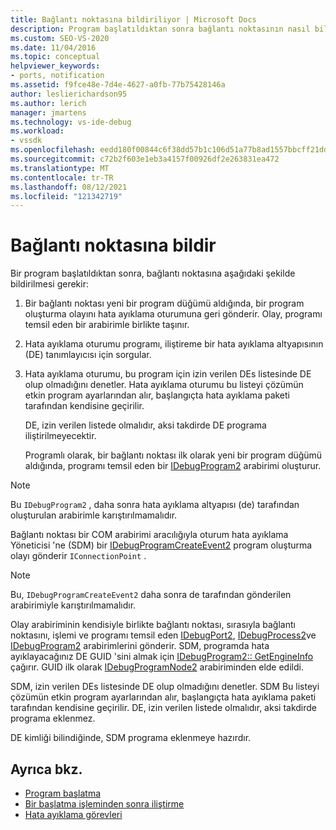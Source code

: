 ```yaml
---
title: Bağlantı noktasına bildiriliyor | Microsoft Docs
description: Program başlatıldıktan sonra bağlantı noktasının nasıl bildirileceğini öğrenin. Bu makale ayrıntılı bir açıklama içerir.
ms.custom: SEO-VS-2020
ms.date: 11/04/2016
ms.topic: conceptual
helpviewer_keywords:
- ports, notification
ms.assetid: f9fce48e-7d4e-4627-a0fb-77b75428146a
author: leslierichardson95
ms.author: lerich
manager: jmartens
ms.technology: vs-ide-debug
ms.workload:
- vssdk
ms.openlocfilehash: eedd180f00844c6f38dd57b1c106d51a77b8ad1557bbcff21ddf15bb9be597c9
ms.sourcegitcommit: c72b2f603e1eb3a4157f00926df2e263831ea472
ms.translationtype: MT
ms.contentlocale: tr-TR
ms.lasthandoff: 08/12/2021
ms.locfileid: "121342719"
---
```

# <a name="notify-the-port"></a>Bağlantı noktasına bildir
Bir program başlatıldıktan sonra, bağlantı noktasına aşağıdaki şekilde bildirilmesi gerekir:

1. Bir bağlantı noktası yeni bir program düğümü aldığında, bir program oluşturma olayını hata ayıklama oturumuna geri gönderir. Olay, programı temsil eden bir arabirimle birlikte taşınır.

2. Hata ayıklama oturumu programı, iliştireme bir hata ayıklama altyapısının (DE) tanımlayıcısı için sorgular.

3. Hata ayıklama oturumu, bu program için izin verilen DEs listesinde DE olup olmadığını denetler. Hata ayıklama oturumu bu listeyi çözümün etkin program ayarlarından alır, başlangıçta hata ayıklama paketi tarafından kendisine geçirilir.

    DE, izin verilen listede olmalıdır, aksi takdirde DE programa iliştirilmeyecektir.

   Programlı olarak, bir bağlantı noktası ilk olarak yeni bir program düğümü aldığında, programı temsil eden bir [IDebugProgram2](../../extensibility/debugger/reference/idebugprogram2.md) arabirimi oluşturur.

> [!NOTE]
> Bu `IDebugProgram2` , daha sonra hata ayıklama altyapısı (de) tarafından oluşturulan arabirimle karıştırılmamalıdır.

 Bağlantı noktası bir COM arabirimi aracılığıyla oturum hata ayıklama Yöneticisi 'ne (SDM) bir [IDebugProgramCreateEvent2](../../extensibility/debugger/reference/idebugprogramcreateevent2.md) program oluşturma olayı gönderir `IConnectionPoint` .

> [!NOTE]
> Bu, `IDebugProgramCreateEvent2` daha sonra de tarafından gönderilen arabirimiyle karıştırılmamalıdır.

 Olay arabiriminin kendisiyle birlikte bağlantı noktası, sırasıyla bağlantı noktasını, işlemi ve programı temsil eden [IDebugPort2](../../extensibility/debugger/reference/idebugport2.md), [IDebugProcess2](../../extensibility/debugger/reference/idebugprocess2.md)ve [IDebugProgram2](../../extensibility/debugger/reference/idebugprogram2.md) arabirimlerini gönderir. SDM, programda hata ayıklayacağınız DE GUID 'sini almak için [IDebugProgram2:: GetEngineInfo](../../extensibility/debugger/reference/idebugprogram2-getengineinfo.md) çağırır. GUID ilk olarak [IDebugProgramNode2](../../extensibility/debugger/reference/idebugprogramnode2.md) arabiriminden elde edildi.

 SDM, izin verilen DEs listesinde DE olup olmadığını denetler. SDM Bu listeyi çözümün etkin program ayarlarından alır, başlangıçta hata ayıklama paketi tarafından kendisine geçirilir. DE, izin verilen listede olmalıdır, aksi takdirde programa eklenmez.

 DE kimliği bilindiğinde, SDM programa eklenmeye hazırdır.

## <a name="see-also"></a>Ayrıca bkz.
- [Program başlatma](../../extensibility/debugger/launching-a-program.md)
- [Bir başlatma işleminden sonra iliştirme](../../extensibility/debugger/attaching-after-a-launch.md)
- [Hata ayıklama görevleri](../../extensibility/debugger/debugging-tasks.md)
